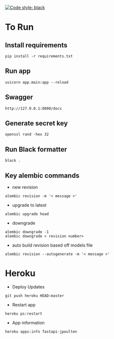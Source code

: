 [![Code style: black](https://img.shields.io/badge/code%20style-black-000000.svg)](https://github.com/psf/black)

# To Run
## Install requirements 
```
pip install -r requirements.txt
```
## Run app
```
uvicorn app.main:app --reload
```

## Swagger
```
http://127.0.0.1:8000/docs
```

## Generate secret key
```
openssl rand -hex 32
```

## Run Black formatter
```
black .
```

## Key alembic commands
- new revision
```
alembic revision -m '< message >'
```
- upgrade to latest
```
alembic upgrade head
```
- downgrade
```
alembic downgrade -1
alembic downgrade < revision number>
```
- auto build revision based off models file
```
alembic revision --autogenerate -m '< message >'
```

# Heroku
- Deploy Updates
```
git push heroku HEAD:master
```

- Restart app
```
heroku ps:restart
```

- App information
```
heroku apps:info fastapi-jpoulten
```